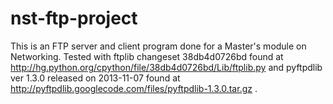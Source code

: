 nst-ftp-project
===============

This is an FTP server and client program done for a Master's module on Networking. Tested with ftplib changeset 38db4d0726bd found at http://hg.python.org/cpython/file/38db4d0726bd/Lib/ftplib.py and pyftpdlib ver 1.3.0 released on 2013-11-07 found at http://pyftpdlib.googlecode.com/files/pyftpdlib-1.3.0.tar.gz . 
